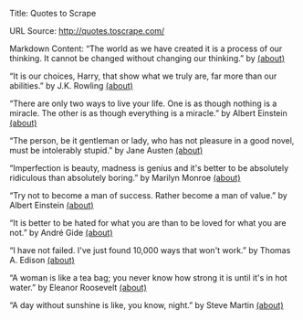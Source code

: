 Title: Quotes to Scrape

URL Source: http://quotes.toscrape.com/

Markdown Content:
“The world as we have created it is a process of our thinking. It cannot be changed without changing our thinking.” by [(about)](https://quotes.toscrape.com/author/Albert-Einstein)

“It is our choices, Harry, that show what we truly are, far more than our abilities.” by J.K. Rowling [(about)](https://quotes.toscrape.com/author/J-K-Rowling)

“There are only two ways to live your life. One is as though nothing is a miracle. The other is as though everything is a miracle.” by Albert Einstein [(about)](https://quotes.toscrape.com/author/Albert-Einstein)

“The person, be it gentleman or lady, who has not pleasure in a good novel, must be intolerably stupid.” by Jane Austen [(about)](https://quotes.toscrape.com/author/Jane-Austen)

“Imperfection is beauty, madness is genius and it's better to be absolutely ridiculous than absolutely boring.” by Marilyn Monroe [(about)](https://quotes.toscrape.com/author/Marilyn-Monroe)

“Try not to become a man of success. Rather become a man of value.” by Albert Einstein [(about)](https://quotes.toscrape.com/author/Albert-Einstein)

“It is better to be hated for what you are than to be loved for what you are not.” by André Gide [(about)](https://quotes.toscrape.com/author/Andre-Gide)

“I have not failed. I've just found 10,000 ways that won't work.” by Thomas A. Edison [(about)](https://quotes.toscrape.com/author/Thomas-A-Edison)

“A woman is like a tea bag; you never know how strong it is until it's in hot water.” by Eleanor Roosevelt [(about)](https://quotes.toscrape.com/author/Eleanor-Roosevelt)

“A day without sunshine is like, you know, night.” by Steve Martin [(about)](https://quotes.toscrape.com/author/Steve-Martin)
